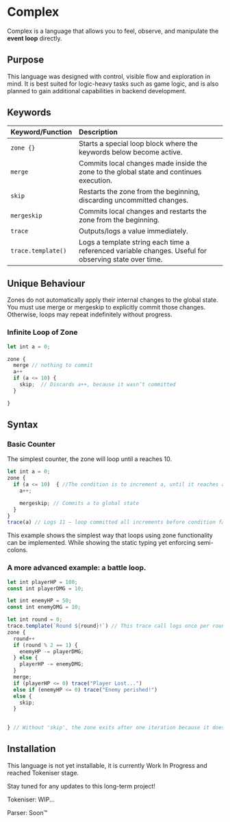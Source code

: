 # Complex

Complex is a language that allows you to feel, observe, and manipulate the **event loop** directly.



## Purpose
This language was designed with control, visible flow and exploration in mind. It is best suited for logic-heavy tasks such as game logic, and is also planned to gain additional capabilities in backend development.


## Keywords

| Keyword/Function | Description |
|:-----|:------|
| `zone {}`| Starts a special loop block where the keywords below become active. |
| `merge`| Commits local changes made inside the zone to the global state and continues execution. |
| `skip` | Restarts the zone from the beginning, discarding uncommitted changes. |
| `mergeskip` | Commits local changes and restarts the zone from the beginning. |
| `trace` | Outputs/logs a value immediately. |
| `trace.template()` | Logs a template string each time a referenced variable changes. Useful for observing state over time. |

## Unique Behaviour
Zones do not automatically apply their internal changes to the global state. You must use merge or mergeskip to explicitly commit those changes. Otherwise, loops may repeat indefinitely without progress.

### Infinite Loop of Zone
```js
let int a = 0;

zone {
  merge // nothing to commit
  a++
  if (a <= 10) {
    skip;  // Discards a++, because it wasn’t committed
  }

}
```


## Syntax

### Basic Counter
The simplest counter, the zone will loop until a reaches 10.

```js
let int a = 0;
zone {
  if (a <= 10)  { //The condition is to increment a, until it reaches a = 11 or more.
    a++;

    mergeskip; // Commits a to global state
  }
}
trace(a) // Logs 11 — loop committed all increments before condition failed
```

This example shows the simplest way that loops using zone functionality can be implemented. While showing the static typing yet enforcing semi-colons.


### A more advanced example: a battle loop.

```js
let int playerHP = 100;
const int playerDMG = 10;

let int enemyHP = 50;
const int enemyDMG = 10;

let int round = 0;
trace.template(`Round ${round}!`) // This trace call logs once per round, showing the round number as it changes.
zone {
  round++
  if (round % 2 == 1) {
    enemyHP -= playerDMG;
  } else {
    playerHP -= enemyDMG;
  }
  merge;
  if (playerHP <= 0) trace("Player Lost...")
  else if (enemyHP <= 0) trace("Enemy perished!")
  else {
    skip;
  }
  

} // Without 'skip', the zone exits after one iteration because it doesn't loop automatically.

```

## Installation

This language is not yet installable, it is currently Work In Progress and reached Tokeniser stage.

Stay tuned for any updates to this long-term project!

Tokeniser: WIP...

Parser: Soon™
